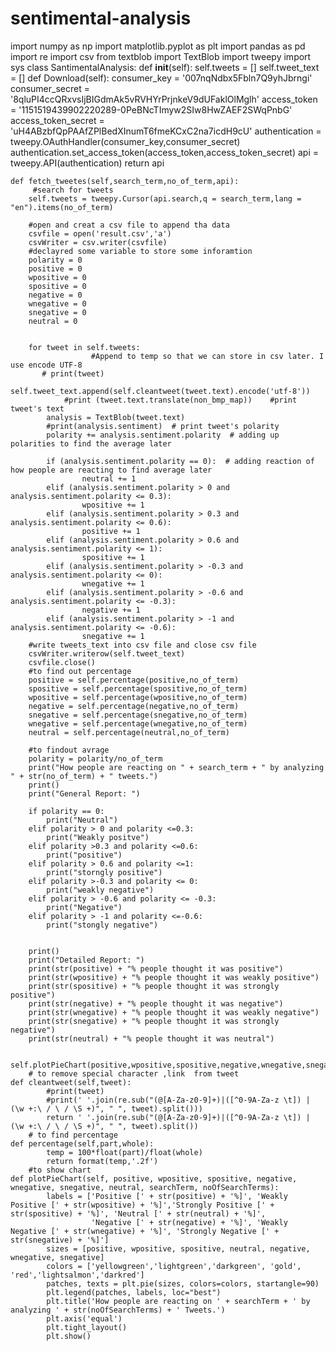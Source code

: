 # sentimental-analysis
import numpy as np
import matplotlib.pyplot as plt
import pandas as pd
import re
import csv
from textblob import TextBlob
import tweepy
import sys
class SantimentalAnalysis:
    def __init__(self):
        self.tweets = []
        self.tweet_text = []
    def Download(self):
        consumer_key = '007nqNdbx5Fbln7Q9yhJbrngi' 
        consumer_secret = '8qluPI4ccQRxvsIjBIGdmAk5vRVHYrPrjnkeV9dUFaklOlMglh'
        access_token = '1151519439902220289-0PeBNcTImyw2SIw8HwZAEF2SWqPnbG'
        access_token_secret = 'uH4ABzbfQpPAAfZPlBedXInumT6fmeKCxC2na7icdH9cU' 
        authentication = tweepy.OAuthHandler(consumer_key,consumer_secret)
        authentication.set_access_token(access_token,access_token_secret)
        api = tweepy.API(authentication)
        return api
    
    def fetch_tweetes(self,search_term,no_of_term,api):
         #search for tweets
        self.tweets = tweepy.Cursor(api.search,q = search_term,lang = "en").items(no_of_term)
        
        #open and creat a csv file to append tha data
        csvfile = open('result.csv','a')
        csvWriter = csv.writer(csvfile)
        #declayred some variable to store some inforamtion 
        polarity = 0
        positive = 0
        wpositive = 0
        spositive = 0
        negative = 0
        wnegative = 0
        snegative = 0
        neutral = 0
       
        
        for tweet in self.tweets:
                      #Append to temp so that we can store in csv later. I use encode UTF-8
           # print(tweet)          
            self.tweet_text.append(self.cleantweet(tweet.text).encode('utf-8'))
                #print (tweet.text.translate(non_bmp_map))    #print tweet's text
            analysis = TextBlob(tweet.text)
            #print(analysis.sentiment)  # print tweet's polarity
            polarity += analysis.sentiment.polarity  # adding up polarities to find the average later
                
            if (analysis.sentiment.polarity == 0):  # adding reaction of how people are reacting to find average later
                    neutral += 1
            elif (analysis.sentiment.polarity > 0 and analysis.sentiment.polarity <= 0.3):
                    wpositive += 1
            elif (analysis.sentiment.polarity > 0.3 and analysis.sentiment.polarity <= 0.6):
                    positive += 1
            elif (analysis.sentiment.polarity > 0.6 and analysis.sentiment.polarity <= 1):
                    spositive += 1
            elif (analysis.sentiment.polarity > -0.3 and analysis.sentiment.polarity <= 0):
                    wnegative += 1
            elif (analysis.sentiment.polarity > -0.6 and analysis.sentiment.polarity <= -0.3):
                    negative += 1
            elif (analysis.sentiment.polarity > -1 and analysis.sentiment.polarity <= -0.6):
                    snegative += 1
        #write tweets_text into csv file and close csv file
        csvWriter.writerow(self.tweet_text)
        csvfile.close()
        #to find out percentage 
        positive = self.percentage(positive,no_of_term)
        spositive = self.percentage(spositive,no_of_term)
        wpositive = self.percentage(wpositive,no_of_term)
        negative = self.percentage(negative,no_of_term)
        snegative = self.percentage(snegative,no_of_term)
        wnegative = self.percentage(wnegative,no_of_term)
        neutral = self.percentage(neutral,no_of_term)
        
        #to findout avrage
        polarity = polarity/no_of_term
        print("How people are reacting on " + search_term + " by analyzing " + str(no_of_term) + " tweets.")
        print()
        print("General Report: ")
        
        if polarity == 0:
            print("Neutral")
        elif polarity > 0 and polarity <=0.3:
            print("Weakly positve")
        elif polarity >0.3 and polarity <=0.6:
            print("positive")
        elif polarity > 0.6 and polarity <=1:
            print("storngly positive")
        elif polarity >-0.3 and polarity <= 0:
            print("weakly negative")
        elif polarity > -0.6 and polarity <= -0.3:
            print("Negative")
        elif polarity > -1 and polarity <=-0.6:
            print("stongly negative")
        
        
        print()
        print("Detailed Report: ")
        print(str(positive) + "% people thought it was positive")
        print(str(wpositive) + "% people thought it was weakly positive")
        print(str(spositive) + "% people thought it was strongly positive")
        print(str(negative) + "% people thought it was negative")
        print(str(wnegative) + "% people thought it was weakly negative")
        print(str(snegative) + "% people thought it was strongly negative")
        print(str(neutral) + "% people thought it was neutral")

        self.plotPieChart(positive,wpositive,spositive,negative,wnegative,snegative,neutral,search_term,no_of_term)
        # to remove special character ,link  from tweet
    def cleantweet(self,tweet):
            #print(tweet)
            #print(' '.join(re.sub("(@[A-Za-z0-9]+)|([^0-9A-Za-z \t]) | (\w +:\ / \ / \S +)", " ", tweet).split()))
            return ' '.join(re.sub("(@[A-Za-z0-9]+)|([^0-9A-Za-z \t]) | (\w +:\ / \ / \S +)", " ", tweet).split())
        # to find percentage
    def percentage(self,part,whole):
            temp = 100*float(part)/float(whole)           
            return format(temp,'.2f')
        #to show chart
    def plotPieChart(self, positive, wpositive, spositive, negative, wnegative, snegative, neutral, searchTerm, noOfSearchTerms):
            labels = ['Positive [' + str(positive) + '%]', 'Weakly Positive [' + str(wpositive) + '%]','Strongly Positive [' + str(spositive) + '%]', 'Neutral [' + str(neutral) + '%]',
                      'Negative [' + str(negative) + '%]', 'Weakly Negative [' + str(wnegative) + '%]', 'Strongly Negative [' + str(snegative) + '%]']
            sizes = [positive, wpositive, spositive, neutral, negative, wnegative, snegative]
            colors = ['yellowgreen','lightgreen','darkgreen', 'gold', 'red','lightsalmon','darkred']
            patches, texts = plt.pie(sizes, colors=colors, startangle=90)
            plt.legend(patches, labels, loc="best")
            plt.title('How people are reacting on ' + searchTerm + ' by analyzing ' + str(noOfSearchTerms) + ' Tweets.')
            plt.axis('equal')
            plt.tight_layout()
            plt.show()  
                
            

    

